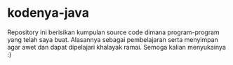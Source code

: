 # kodenya-java
Repository ini berisikan kumpulan source code dimana program-program yang telah saya buat.
Alasannya sebagai pembelajaran serta menyimpan agar awet dan dapat dipelajari khalayak ramai.
Semoga kalian menyukainya :)
